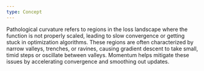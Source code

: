 ```yaml
---
type: Concept
---
```


Pathological curvature refers to regions in the loss landscape where the function is not properly scaled, leading to slow convergence or getting stuck in optimization algorithms. These regions are often characterized by narrow valleys, trenches, or ravines, causing gradient descent to take small, timid steps or oscillate between valleys. Momentum helps mitigate these issues by accelerating convergence and smoothing out updates.